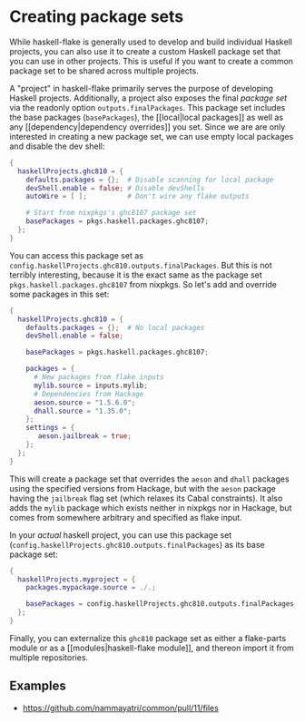 # Creating package sets

While haskell-flake is generally used to develop and build individual Haskell projects, you can also use it to create a custom Haskell package set that you can use in other projects. This is useful if you want to create a common package set to be shared across multiple projects.

A "project" in haskell-flake primarily serves the purpose of developing Haskell projects. Additionally, a project also exposes the final *package set* via the readonly option `outputs.finalPackages`. This package set includes the base packages (`basePackages`), the [[local|local packages]] as well as any [[dependency|dependency overrides]] you set. Since we are are only interested in creating a new package set, we can use empty local packages and disable the dev shell:

```nix
{
  haskellProjects.ghc810 = {
    defaults.packages = {};  # Disable scanning for local package
    devShell.enable = false; # Disable devShells
    autoWire = [ ];          # Don't wire any flake outputs

    # Start from nixpkgs's ghc8107 package set
    basePackages = pkgs.haskell.packages.ghc8107;
  };
}
```

You can access this package set as `config.haskellProjects.ghc810.outputs.finalPackages`. But this is not terribly interesting, because it is the exact same as the package set `pkgs.haskell.packages.ghc8107` from nixpkgs. So let's add and override some packages in this set:

```nix
{
  haskellProjects.ghc810 = {
    defaults.packages = {};  # No local packages
    devShell.enable = false;

    basePackages = pkgs.haskell.packages.ghc8107;

    packages = {
      # New packages from flake inputs
      mylib.source = inputs.mylib;
      # Dependencies from Hackage
      aeson.source = "1.5.6.0";
      dhall.source = "1.35.0";
    };
    settings = {
       aeson.jailbreak = true;
    };
  };
}
```

This will create a package set that overrides the `aeson` and `dhall` packages using the specified versions from Hackage, but with the `aeson` package having the `jailbreak` flag set (which relaxes its Cabal constraints).  It also adds the `mylib` package which exists neither in nixpkgs nor in Hackage, but comes from somewhere arbitrary and specified as flake input.

In your *actual* haskell project, you can use this package set (`config.haskellProjects.ghc810.outputs.finalPackages`) as its base package set:

```nix
{
  haskellProjects.myproject = {
    packages.mypackage.source = ./.;

    basePackages = config.haskellProjects.ghc810.outputs.finalPackages;
  };
}
```

Finally, you can externalize this `ghc810` package set as either a flake-parts module or as a [[modules|haskell-flake module]], and thereon import it from multiple repositories.

## Examples

- https://github.com/nammayatri/common/pull/11/files
